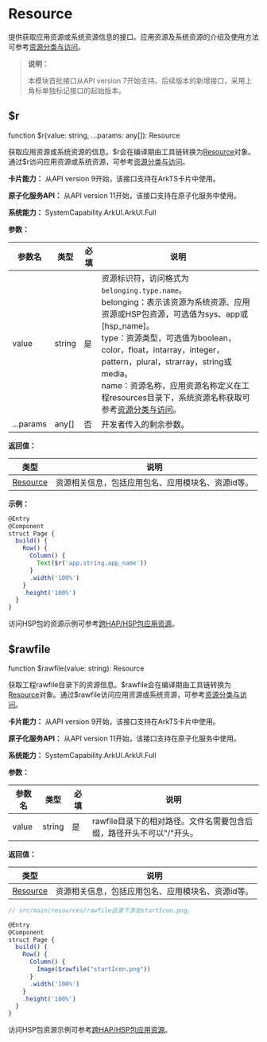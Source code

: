# Resource
<!--Kit: ArkUI-->
<!--Subsystem: ArkUI-->
<!--Owner: @fangzhiyuan1-->
<!--Designer: @fangzhiyuan1-->
<!--Tester: @sally__-->
<!--Adviser: @HelloCrease-->

提供获取应用资源或系统资源信息的接口。应用资源及系统资源的介绍及使用方法可参考[资源分类与访问](../../quick-start/resource-categories-and-access.md)。

> **说明：**
>
> 本模块首批接口从API version 7开始支持。后续版本的新增接口，采用上角标单独标记接口的起始版本。
> 

## $r

function $r(value: string, ...params: any[]): Resource

获取应用资源或系统资源的信息。\$r会在编译期由工具链转换为[Resource](../apis-localization-kit/js-apis-resource-manager.md#resource9)对象。通过\$r访问应用资源或系统资源，可参考[资源分类与访问](../../quick-start/resource-categories-and-access.md)。

**卡片能力：** 从API version 9开始，该接口支持在ArkTS卡片中使用。

**原子化服务API：** 从API version 11开始，该接口支持在原子化服务中使用。

**系统能力：** SystemCapability.ArkUI.ArkUI.Full

**参数：**

| 参数名 | 类型   | 必填 | 说明                                                                                                                                                                                                                                                                                                                                                                                              |
| ------ | ------ | ---- | ------------------------------------------------------------------------------------------------------------------------------------------------------------------------------------------------------------------------------------------------------------------------------------------------------------------------------------------------------------------------------------------------- |
| value  | string | 是   | 资源标识符，访问格式为`belonging.type.name`。<br>belonging：表示该资源为系统资源、应用资源或HSP包资源，可选值为sys、app或[hsp_name]。<br>type：资源类型，可选值为boolean，color，float，intarray，integer，pattern，plural，strarray，string或media。<br>name：资源名称，应用资源名称定义在工程resources目录下，系统资源名称获取可参考[资源分类与访问](../../quick-start/resource-categories-and-access.md)。 |
| ...params | any[]  | 否   | 开发者传入的剩余参数。                                                                                                                                                                                                                                                                                                                                                                            |

**返回值：**

| 类型                              | 说明                                                       |
| --------------------------------- | ---------------------------------------------------------- |
| [Resource](../apis-localization-kit/js-apis-resource-manager.md#resource9) | 资源相关信息，包括应用包名、应用模块名、资源id等。 |

**示例：**

```ts
@Entry
@Component
struct Page {
  build() {
    Row() {
      Column() {
        Text($r('app.string.app_name'))
      }
      .width('100%')
    }
    .height('100%')
  }
}
```

访问HSP包的资源示例可参考[跨HAP/HSP包应用资源](../../quick-start/resource-categories-and-access.md#跨haphsp包应用资源)。

## $rawfile

function $rawfile(value: string): Resource

获取工程rawfile目录下的资源信息。$rawfile会在编译期由工具链转换为[Resource](../apis-localization-kit/js-apis-resource-manager.md#resource9)对象。通过\$rawfile访问应用资源或系统资源，可参考[资源分类与访问](../../quick-start/resource-categories-and-access.md)。

**卡片能力：** 从API version 9开始，该接口支持在ArkTS卡片中使用。

**原子化服务API：** 从API version 11开始，该接口支持在原子化服务中使用。

**系统能力：** SystemCapability.ArkUI.ArkUI.Full

**参数：**

| 参数名 | 类型   | 必填 | 说明                                                                                                                                                                                                                                                                                                                                                                                              |
| ------ | ------ | ---- | ------------------------------------------------------------------------------------------------------------------------------------------------------------------------------------------------------------------------------------------------------------------------------------------------------------------------------------------------------------------------------------------------- |
| value  | string | 是   | rawfile目录下的相对路径。文件名需要包含后缀，路径开头不可以"/"开头。 |

**返回值：**

| 类型                              | 说明                                                       |
| --------------------------------- | ---------------------------------------------------------- |
| [Resource](../apis-localization-kit/js-apis-resource-manager.md#resource9) | 资源相关信息，包括应用包名、应用模块名、资源id等。 |

```ts
// src/main/resources/rawfile目录下添加startIcon.png。

@Entry
@Component
struct Page {
  build() {
    Row() {
      Column() {
        Image($rawfile("startIcon.png"))
      }
      .width('100%')
    }
    .height('100%')
  }
}
```

访问HSP包资源示例可参考[跨HAP/HSP包应用资源](../../quick-start/resource-categories-and-access.md#跨haphsp包应用资源)。
